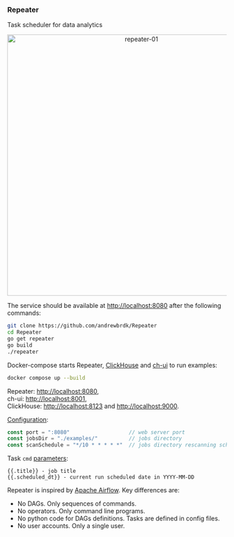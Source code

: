 ### Repeater

Task scheduler for data analytics

<p align="center">
    <a href="https://github.com/andrewbrdk/Repeater">
    <img src="https://i.ibb.co/T8XDLsP/repeater-01.png" alt="repeater-01" width="600">
    </a>
</p>

The service should be available at [http://localhost:8080](http://localhost:8080) after the following commands:

```bash
git clone https://github.com/andrewbrdk/Repeater
cd Repeater
go get repeater
go build 
./repeater
```

Docker-compose starts Repeater, [ClickHouse](https://clickhouse.com/) and [ch-ui](https://github.com/caioricciuti/ch-ui) to run examples:

```bash
docker compose up --build
```
Repeater: [http://localhost:8080](http://localhost:8080),  
ch-ui: [http://localhost:8001](http://localhost:8001),  
ClickHouse: [http://localhost:8123](http://localhost:8123) and [http://localhost:9000](http://localhost:9000).


[Configuration](https://github.com/andrewbrdk/Repeater/blob/main/main.go#L25):
```go
const port = ":8080"                   // web server port  
const jobsDir = "./examples/"          // jobs directory
const scanSchedule = "*/10 * * * * *"  // jobs directory rescanning schedule
```

Task `cmd` [parameters](https://github.com/andrewbrdk/Repeater/blob/main/examples/template.job):
```
{{.title}} - job title
{{.scheduled_dt}} - current run scheduled date in YYYY-MM-DD
```

Repeater is inspired by [Apache Airflow](https://airflow.apache.org/). Key differences are: 

* No DAGs. Only sequences of commands.
* No operators. Only command line programs. 
* No python code for DAGs definitions. Tasks are defined in config files.
* No user accounts. Only a single user.

